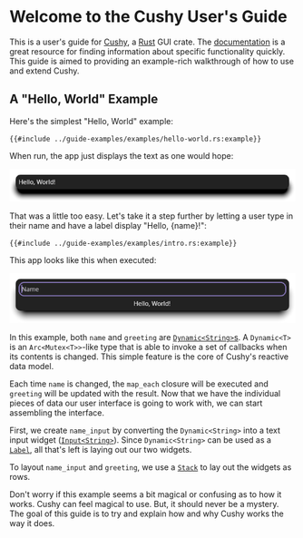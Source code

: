 # Welcome to the Cushy User's Guide

This is a user's guide for [Cushy][cushy], a [Rust][rust] GUI crate. The
[documentation][docs] is a great resource for finding information about specific
functionality quickly. This guide is aimed to providing an example-rich
walkthrough of how to use and extend Cushy.

## A "Hello, World" Example

Here's the simplest "Hello, World" example:

```rust,no_run,no_playground
{{#include ../guide-examples/examples/hello-world.rs:example}}
```

When run, the app just displays the text as one would hope:

![Hello World Example](./examples/hello_world.png)

That was a little too easy. Let's take it a step further by letting a user type
in their name and have a label display "Hello, {name}!":

```rust,no_run,no_playground
{{#include ../guide-examples/examples/intro.rs:example}}
```

This app looks like this when executed:

![Hello Ferris Example](./examples/intro.png)

In this example, both `name` and `greeting` are [`Dynamic<String>`s][dynamic]. A
`Dynamic<T>` is an `Arc<Mutex<T>>`-like type that is able to invoke a set of
callbacks when its contents is changed. This simple feature is the core of
Cushy's reactive data model.

Each time `name` is changed, the `map_each` closure will be executed and
`greeting` will be updated with the result. Now that we have the individual
pieces of data our user interface is going to work with, we can start assembling
the interface.

First, we create `name_input` by converting the `Dynamic<String>` into a text
input widget ([`Input<String>`][input]). Since `Dynamic<String>` can be used as
a [`Label`][label], all that's left is laying out our two widgets.

To layout `name_input` and `greeting`, we use a [`Stack`][stack] to lay out the
widgets as rows.

Don't worry if this example seems a bit magical or confusing as to how it works.
Cushy can feel magical to use. But, it should never be a mystery. The goal of
this guide is to try and explain how and why Cushy works the way it does.

[cushy]: <https://github.com/khonsulabs/cushy>
[rust]: <https://rust-lang.org/>
[docs]: <{{docs}}>
[dynamic]: <{{docs}}/value/struct.Dynamic.html>
[input]: <{{docs}}/widgets/input/struct.Input.html>
[label]: <{{docs}}/widgets/label/struct.Label.html>
[stack]: <{{docs}}/widgets/stack/struct.Stack.html>
